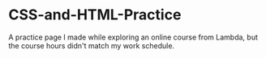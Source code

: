 # CSS-and-HTML-Practice
A practice page I made while exploring an online course from Lambda, but the course hours didn't match my work schedule.
